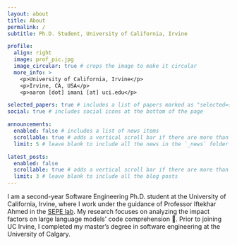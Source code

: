 ```yaml
---
layout: about
title: About
permalink: /
subtitle: Ph.D. Student, University of California, Irvine

profile:
  align: right
  image: prof_pic.jpg
  image_circular: true # crops the image to make it circular
  more_info: >
    <p>University of California, Irvine</p>
    <p>Irvine, CA, USA</p>
    <p>aaron [dot] imani [at] uci.edu</p>

selected_papers: true # includes a list of papers marked as "selected={true}"
social: true # includes social icons at the bottom of the page

announcements:
  enabled: false # includes a list of news items
  scrollable: true # adds a vertical scroll bar if there are more than 3 news items
  limit: 5 # leave blank to include all the news in the `_news` folder

latest_posts:
  enabled: false
  scrollable: true # adds a vertical scroll bar if there are more than 3 new posts items
  limit: 3 # leave blank to include all the blog posts
---
```


I am a second-year Software Engineering Ph.D. student at the University of California, Irvine, where I work under the guidance of Professor Iftekhar Ahmed in the [SEPE lab](https://moshirpour.com). My research focuses on analyzing the impact factors on large language models' code comprehension 🧠. Prior to joining UC Irvine, I completed my master’s degree in software engineering at the University of Calgary.